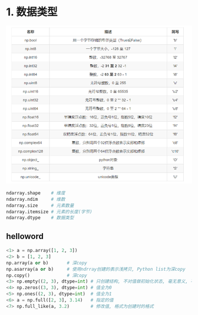 # 1. 数据类型

![image-20210318231355969](image/02-%E5%9F%BA%E6%9C%AC%E6%93%8D%E4%BD%9C/image-20210318231355969.png)



```python
ndarray.shape    # 维度
ndarray.ndim     # 维数
ndarray.size     # 元素数量
ndarray.itemsize # 元素的长度(字节)
ndarray.dtype    # 数据类型
```

## helloword

```python
<1> a = np.array([1, 2, 3])
<2> b = [1, 2, 3]
np.array(a or b)       # 深copy
np.asarray(a or b)     # 使用ndrray创建的表示浅拷贝, Python list为深copy
np.copy()              # 深copy
<3> np.empty((2, 3), dtype=int) # 只创建结构, 不对值做初始化状态, 毫无意义, 不能使用
<4> np.zeros((3, 3), dtype=int) # 值全为0
<5> np.ones((2, 3), dtype=int)  # 值全为1
<6> a = np.full([2, 3], 3.14)   # 指定的值
<7> np.full_like(a, 3.2)        # 修改值, 格式为创建时的格式
```

